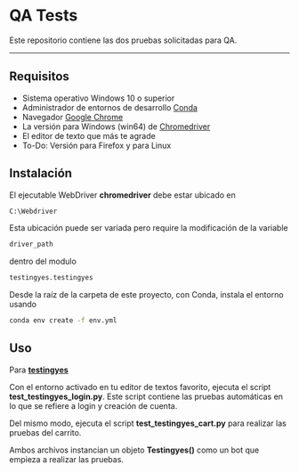 # QA Tests

Este repositorio contiene las dos pruebas solicitadas para QA.

-----------------------------------------------

## Requisitos

* Sistema operativo Windows 10 o superior
* Administrador de entornos de desarrollo [Conda](https://www.anaconda.com/download/success)
* Navegador [Google Chrome](https://www.google.com/intl/es_mx/chrome/)
* La versión para Windows (win64) de [Chromedriver](https://storage.googleapis.com/chrome-for-testing-public/137.0.7151.119/win64/chromedriver-win64.zip)
* El editor de texto que más te agrade
* To-Do: Versión para Firefox y para Linux

## Instalación

El ejecutable WebDriver **chromedriver** debe estar ubicado en 

```bash
C:\Webdriver
```

Esta ubicación puede ser variada pero require la modificación de la variable

```bash
driver_path
```

dentro del modulo 

```bash
testingyes.testingyes
```

Desde la raíz de la carpeta de este proyecto, con Conda, instala el entorno usando 


```bash
conda env create -f env.yml
```

## Uso

Para **[testingyes](http://www.testingyes.com/onlineshop/)**

Con el entorno activado en tu editor de textos favorito, ejecuta el script **test_testingyes_login.py**. Este script contiene las pruebas automáticas en lo que se refiere a login y creación de cuenta.

Del mismo modo, ejecuta el script **test_testingyes_cart.py** para realizar las pruebas del carrito.

Ambos archivos instancian un objeto **Testingyes()** como un bot que empieza a realizar las pruebas.
